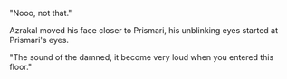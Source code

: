 "Nooo, not that."

Azrakal moved his face closer to Prismari, his unblinking eyes started at Prismari's eyes.

"The sound of the damned, it become very loud when you entered this floor."